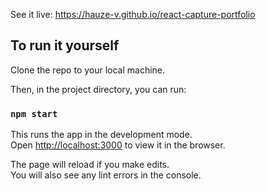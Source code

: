 See it live: https://hauze-v.github.io/react-capture-portfolio

## To run it yourself
Clone the repo to your local machine.

Then, in the project directory, you can run:

### `npm start`

This runs the app in the development mode.\
Open [http://localhost:3000](http://localhost:3000) to view it in the browser.

The page will reload if you make edits.\
You will also see any lint errors in the console.
